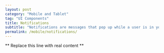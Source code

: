 ```yaml
---
layout: post
category: "Mobile and Tablet"
tag: "UI Components"
title: Notifications
subtitle: "Notifications are messages that pop up while a user is in your app and are intended to inform users about events triggered by the user or system itself. "
permalink: /mobile/notifications/
---
```


** Replace this line with real content **

      
